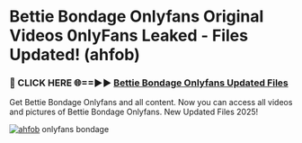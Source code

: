 # Bettie Bondage Onlyfans Original Videos 0nlyFans Leaked - Files Updated! (ahfob)

<h3>🔴 CLICK HERE 🌐==►► <a href="https://tinyurl.com/2jnfzry5" rel="nofollow">Bettie Bondage Onlyfans Updated Files</a></h3>

Get Bettie Bondage Onlyfans and all content. Now you can access all videos and pictures of Bettie Bondage Onlyfans. New Updated Files 2025!

[![ahfob](https://i.imgur.com/GyGTBgg.gif)](https://tinyurl.com/2jnfzry5)
onlyfans bondage